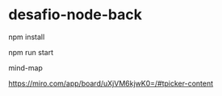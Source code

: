 # desafio-node-back

npm install 

npm run start

mind-map

https://miro.com/app/board/uXjVM6kjwK0=/#tpicker-content

